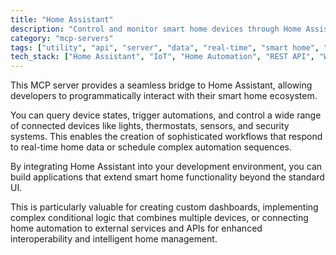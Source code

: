 ```yaml
---
title: "Home Assistant"
description: "Control and monitor smart home devices through Home Assistant, enabling automation of lighting, climate, and security systems."
category: "mcp-servers"
tags: ["utility", "api", "server", "data", "real-time", "smart home", "automation", "interoperability"]
tech_stack: ["Home Assistant", "IoT", "Home Automation", "REST API", "WebSockets", "custom dashboards", "conditional logic"]
---
```


This MCP server provides a seamless bridge to Home Assistant, allowing developers to programmatically interact with their smart home ecosystem. 

You can query device states, trigger automations, and control a wide range of connected devices like lights, thermostats, sensors, and security systems. This enables the creation of sophisticated workflows that respond to real-time home data or schedule complex automation sequences.

By integrating Home Assistant into your development environment, you can build applications that extend smart home functionality beyond the standard UI. 

This is particularly valuable for creating custom dashboards, implementing complex conditional logic that combines multiple devices, or connecting home automation to external services and APIs for enhanced interoperability and intelligent home management.